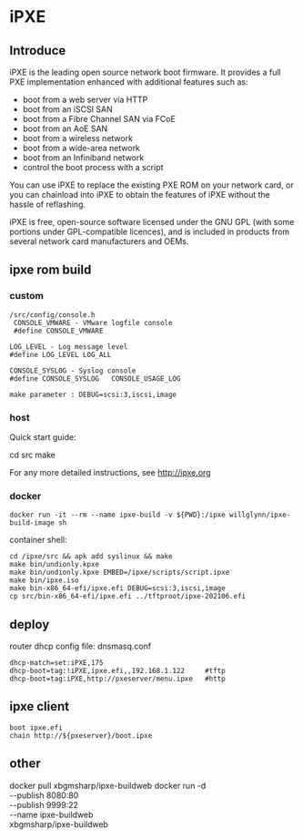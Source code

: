# iPXE

## Introduce

iPXE is the leading open source network boot firmware. It provides a full PXE implementation enhanced with additional features such as:

- boot from a web server via HTTP  
- boot from an iSCSI SAN  
- boot from a Fibre Channel SAN via FCoE  
- boot from an AoE SAN  
- boot from a wireless network
- boot from a wide-area network
- boot from an Infiniband network
- control the boot process with a script

You can use iPXE to replace the existing PXE ROM on your network card, or you can chainload into iPXE to obtain the features of iPXE without the hassle of reflashing.

iPXE is free, open-source software licensed under the GNU GPL (with some portions under GPL-compatible licences), and is included in products from several network card manufacturers and OEMs.

## ipxe rom build

### custom

    /src/config/console.h
     CONSOLE_VMWARE - VMware logfile console
     #define CONSOLE_VMWARE

    LOG_LEVEL - Log message level
    #define LOG_LEVEL LOG_ALL

    CONSOLE_SYSLOG - Syslog console
    #define CONSOLE_SYSLOG   CONSOLE_USAGE_LOG

    make parameter : DEBUG=scsi:3,iscsi,image

### host

Quick start guide:

   cd src
   make

For any more detailed instructions, see http://ipxe.org

### docker

    docker run -it --rm --name ipxe-build -v ${PWD}:/ipxe willglynn/ipxe-build-image sh

container shell:

    cd /ipxe/src && apk add syslinux && make
    make bin/undionly.kpxe
    make bin/undionly.kpxe EMBED=/ipxe/scripts/script.ipxe
    make bin/ipxe.iso
    make bin-x86_64-efi/ipxe.efi DEBUG=scsi:3,iscsi,image
    cp src/bin-x86_64-efi/ipxe.efi ../tftproot/ipxe-202106.efi

## deploy

router dhcp config file: dnsmasq.conf

    dhcp-match=set:iPXE,175
    dhcp-boot=tag:!iPXE,ipxe.efi,,192.168.1.122     #tftp
    dhcp-boot=tag:iPXE,http://pxeserver/menu.ipxe   #http

## ipxe client

    boot ipxe.efi
    chain http://${pxeserver}/boot.ipxe

## other

docker pull xbgmsharp/ipxe-buildweb
docker run  -d \
    --publish 8080:80 \
    --publish 9999:22 \
    --name ipxe-buildweb \
    xbgmsharp/ipxe-buildweb
